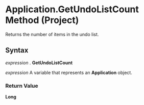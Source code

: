 
# Application.GetUndoListCount Method (Project)

Returns the number of items in the undo list.


## Syntax

 _expression_ . **GetUndoListCount**

 _expression_ A variable that represents an **Application** object.


### Return Value

 **Long**


